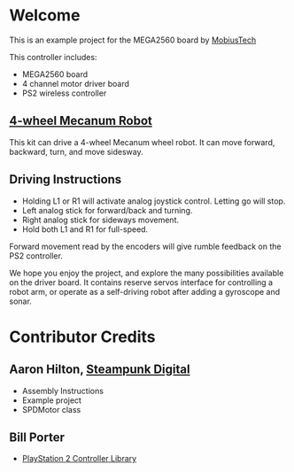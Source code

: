 
# Welcome
This is an example project for the MEGA2560 board by [MobiusTech](http://www.mbeus.com/)

This controller includes:
* MEGA2560 board
* 4 channel motor driver board
* PS2 wireless controller

## [4-wheel Mecanum Robot](https://www.aliexpress.com/item/4000201150331.html)

This kit can drive a 4-wheel Mecanum wheel robot.
It can move forward, backward, turn, and move sidesway.

## Driving Instructions
* Holding L1 or R1 will activate analog joystick control. Letting go will stop.
* Left analog stick for forward/back and turning.
* Right analog stick for sideways movement.
* Hold both L1 and R1 for full-speed.

Forward movement read by the encoders will give rumble feedback on the PS2 controller.

We hope you enjoy the project, and explore the many possibilities available on the driver board.  It contains reserve servos interface for controlling a robot arm, or operate as a self-driving robot after adding a gyroscope and sonar.

# Contributor Credits

## Aaron Hilton, [Steampunk Digital](https://Steampunk.Digital)
* Assembly Instructions
* Example project
* SPDMotor class

## Bill Porter
* [PlayStation 2 Controller Library](http://www.billporter.info/2010/06/05/playstation-2-controller-arduino-library-v1-0/)
